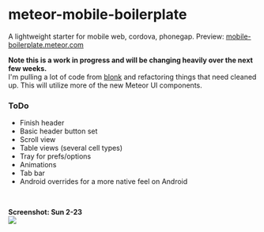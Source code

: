 meteor-mobile-boilerplate
=========================

A lightweight starter for mobile web, cordova, phonegap. Preview: [mobile-boilerplate.meteor.com](http://mobile-boilerplate.meteor.com)

**Note this is a work in progress and will be changing heavily over the next few weeks.**   
I'm pulling a lot of code
from [blonk](http://blonk.co) and refactoring things that need cleaned up. This will utilize more of the new Meteor
UI components.


### ToDo

- Finish header
- Basic header button set
- Scroll view
- Table views (several cell types)
- Tray for prefs/options
- Animations
- Tab bar
- Android overrides for a more native feel on Android

<br>

**Screenshot: Sun 2-23**  
![](http://f.cl.ly/items/2I1S3S111U0Z1U353e3t/Screen%20Shot%202014-02-23%20at%207.57.15%20PM.png)
